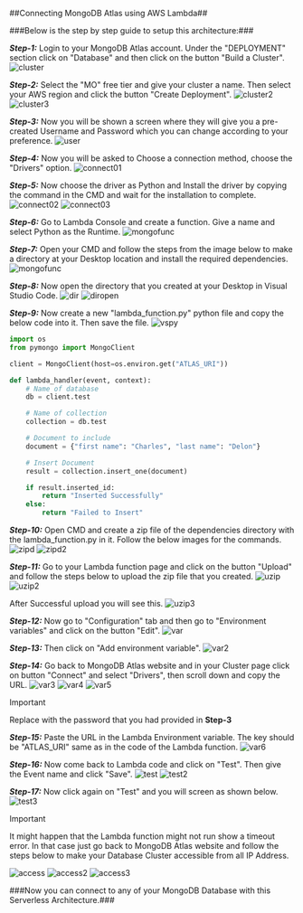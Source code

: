##Connecting MongoDB Atlas using AWS Lambda##

###Below is the step by step guide to setup this architecture:###

***Step-1:*** Login to your MongoDB Atlas account. Under the "DEPLOYMENT" section click on "Database" and then click on the button "Build a Cluster".
![cluster](/assets/images/cluster.png)

***Step-2:*** Select the "MO" free tier and give your cluster a name. Then select your AWS region and click the button "Create Deployment".
![cluster2](/assets/images/cluster2.png)
![cluster3](/assets/images/cluster3.png)

***Step-3:*** Now you will be shown a screen where they will give you a pre-created Username and Password which you can change according to your preference.
![user](/assets/images/user.png)

***Step-4:*** Now you will be asked to Choose a connection method, choose the "Drivers" option.
![connect01](/assets/images/connect01.png)

***Step-5:*** Now choose the driver as Python and Install the driver by copying the command in the CMD and wait for the installation to complete.
![connect02](/assets/images/connect02.png)
![connect03](/assets/images/connect03.png)

***Step-6:*** Go to Lambda Console and create a function. Give a name and select Python as the Runtime.
![mongofunc](/assets/images/mongofunc.png)

***Step-7:*** Open your CMD and follow the steps from the image below to make a directory at your Desktop location and install the required dependencies.
![mongofunc](/assets/images/mongofunc.png)

***Step-8:*** Now open the directory that you created at your Desktop in Visual Studio Code.
![dir](/assets/images/dir.png)
![diropen](/assets/images/diropen.png)

***Step-9:*** Now create a new "lambda_function.py" python file and copy the below code into it. Then save the file.
![vspy](/assets/images/vspy.png)

```python
import os
from pymongo import MongoClient

client = MongoClient(host=os.environ.get("ATLAS_URI"))

def lambda_handler(event, context):
    # Name of database
    db = client.test 

    # Name of collection
    collection = db.test

    # Document to include
    document = {"first name": "Charles", "last name": "Delon"}

    # Insert Document
    result = collection.insert_one(document)

    if result.inserted_id:
        return "Inserted Successfully"
    else:
        return "Failed to Insert"
```

***Step-10:*** Open CMD and create a zip file of the dependencies directory with the lambda_function.py in it. Follow the below images for the commands.
![zipd](/assets/images/zipd.png)
![zipd2](/assets/images/zipd2.png)

***Step-11:*** Go to your Lambda function page and click on the button "Upload" and follow the steps below to upload the zip file that you created.
![uzip](/assets/images/uzip.png)
![uzip2](/assets/images/uzip2.png)

After Successful upload you will see this.
![uzip3](/assets/images/uzip3.png)

***Step-12:*** Now go to "Configuration" tab and then go to "Environment variables" and click on the button "Edit".
![var](/assets/images/var.png)

***Step-13:*** Then click on "Add environment variable".
![var2](/assets/images/var2.png)

***Step-14:*** Go back to MongoDB Atlas website and in your Cluster page click on button "Connect" and select "Drivers", then scroll down and copy the URL.
![var3](/assets/images/var3.png)
![var4](/assets/images/var4.png)
![var5](/assets/images/var5.png)

> [!IMPORTANT]
> Replace <password> with the password that you had provided in **Step-3** 

***Step-15:*** Paste the URL in the Lambda Environment variable. The key should be "ATLAS_URI" same as in the code of the Lambda function.
![var6](/assets/images/var6.png)

***Step-16:*** Now come back to Lambda code and click on "Test". Then give the Event name and click "Save".
![test](/assets/images/test.png)
![test2](/assets/images/test2.png)

***Step-17:*** Now click again on "Test" and you will screen as shown below.
![test3](/assets/images/test3.png)

> [!IMPORTANT]
> It might happen that the Lambda function might not run show a timeout error. In that case just go back to MongoDB Atlas website and follow the steps below to make your Database Cluster accessible from all IP Address.

![access](/assets/images/access.png)
![access2](/assets/images/access2.png)
![access3](/assets/images/access3.png)

###Now you can connect to any of your MongoDB Database with this Serverless Architecture.###